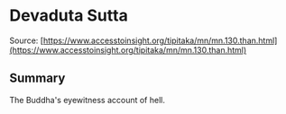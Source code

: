 # Devaduta Sutta



Source: [https://www.accesstoinsight.org/tipitaka/mn/mn.130.than.html](https://www.accesstoinsight.org/tipitaka/mn/mn.130.than.html)



## Summary

The Buddha's eyewitness account of hell.